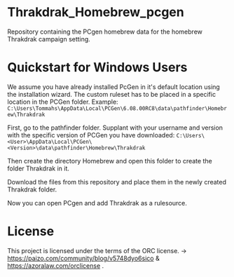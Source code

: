 # Thrakdrak_Homebrew_pcgen
Repository containing the PCgen homebrew data for the homebrew Thrakdrak campaign setting.

# Quickstart for Windows Users
We assume you have already installed PcGen in it's default location using the installation wizard.
The custom ruleset has to be placed in a specific location in the PCGen folder. Example:
`C:\Users\Tommahs\AppData\Local\PCGen\6.08.00RC8\data\pathfinder\Homebrew\Thrakdrak`

First, go to the pathfinder folder. Supplant <User> with your username and version with the specific version of PCGen you have downloaded:
`C:\Users\<User>\AppData\Local\PCGen\<Version>\data\pathfinder\Homebrew\Thrakdrak`

Then create the directory Homebrew and open this folder to create the folder Thrakdrak in it.

Download the files from this repository and place them in the newly created Thrakdrak folder.

Now you can open PCgen and add Thrakdrak as a rulesource.
 

# License
This project is licensed under the terms of the ORC license. -> https://paizo.com/community/blog/v5748dyo6sico & https://azoralaw.com/orclicense . 

